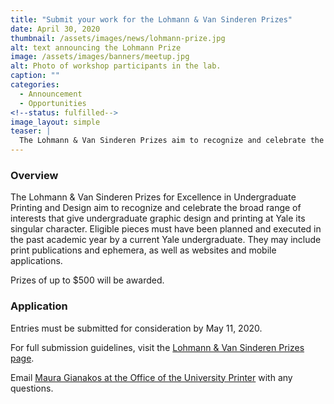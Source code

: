 ```yaml
---
title: "Submit your work for the Lohmann & Van Sinderen Prizes"
date: April 30, 2020
thumbnail: /assets/images/news/lohmann-prize.jpg
alt: text announcing the Lohmann Prize
image: /assets/images/banners/meetup.jpg
alt: Photo of workshop participants in the lab.
caption: ""
categories:
  - Announcement
  - Opportunities
<!--status: fulfilled-->
image_layout: simple
teaser: |
  The Lohmann & Van Sinderen Prizes aim to recognize and celebrate the broad range of interests that give under­g­raduate graphic design and (web) printing at Yale its singular character. Submissions may include print publications and ephemera, as well as websites and mobile applications. 
---
```


### Overview

The Lohmann & Van Sinderen Prizes for Excellence in Undergraduate Printing and Design aim to recognize and celebrate the broad range of interests that give under­g­raduate graphic design and printing at Yale its singular character. Eligible pieces must have been planned and executed in the past academic year by a current Yale undergraduate. They may include print publications and ephemera, as well as websites and mobile applications. 

Prizes of up to $500 will be awarded. 

### Application
Entries must be submitted for consideration by May 11, 2020.  

For full submission guidelines, visit the <a href='https://lohmann.yale.edu/' target='_blank'>Lohmann & Van Sinderen Prizes page</a>.

Email [Maura Gianakos at the Office of the University Printer](mailto:maura.gianakos@yale.edu) with any questions.
